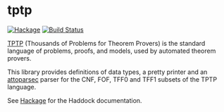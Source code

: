 # tptp

[![Hackage](https://img.shields.io/hackage/v/tptp.svg?logo=haskell)](https://hackage.haskell.org/package/tptp) [![Build Status](https://travis-ci.org/aztek/tptp.svg?branch=master)](https://travis-ci.org/aztek/tptp)

[TPTP](http://www.tptp.org) (Thousands of Problems for Theorem Provers) is the standard language of problems, proofs, and models, used by automated theorem provers.

This library provides definitions of data types, a pretty printer and an [attoparsec](http://hackage.haskell.org/package/attoparsec) parser for the CNF, FOF, TFF0 and TFF1 subsets of the TPTP language.

See [Hackage](https://hackage.haskell.org/package/tptp/docs/Data-TPTP.html) for the Haddock documentation.
